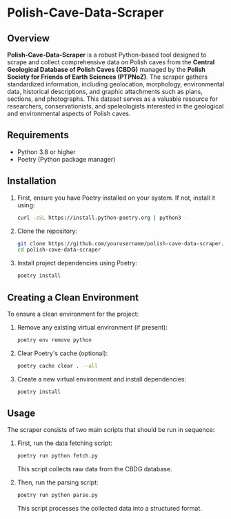 # Polish-Cave-Data-Scraper

## Overview

**Polish-Cave-Data-Scraper** is a robust Python-based tool designed to scrape and collect comprehensive data on Polish caves from the **Central Geological Database of Polish Caves (CBDG)** managed by the **Polish Society for Friends of Earth Sciences (PTPNoZ)**. The scraper gathers standardized information, including geolocation, morphology, environmental data, historical descriptions, and graphic attachments such as plans, sections, and photographs. This dataset serves as a valuable resource for researchers, conservationists, and speleologists interested in the geological and environmental aspects of Polish caves.

## Requirements

- Python 3.8 or higher
- Poetry (Python package manager)

## Installation

1. First, ensure you have Poetry installed on your system. If not, install it using:

   ```bash
   curl -sSL https://install.python-poetry.org | python3 -
   ```

2. Clone the repository:

   ```bash
   git clone https://github.com/yourusername/polish-cave-data-scraper.git
   cd polish-cave-data-scraper
   ```

3. Install project dependencies using Poetry:

   ```bash
   poetry install
   ```

## Creating a Clean Environment

To ensure a clean environment for the project:

1. Remove any existing virtual environment (if present):
   ```bash
   poetry env remove python
   ```

2. Clear Poetry's cache (optional):
   ```bash
   poetry cache clear . --all
   ```

3. Create a new virtual environment and install dependencies:
   ```bash
   poetry install
   ```

## Usage

The scraper consists of two main scripts that should be run in sequence:

1. First, run the data fetching script:
   ```bash
   poetry run python fetch.py
   ```
   This script collects raw data from the CBDG database.

2. Then, run the parsing script:
   ```bash
   poetry run python parse.py
   ```
   This script processes the collected data into a structured format.
